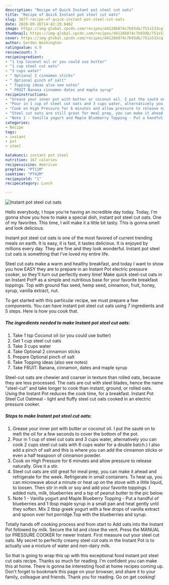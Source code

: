 ```yaml
---
description: "Recipe of Quick Instant pot steel cut oats"
title: "Recipe of Quick Instant pot steel cut oats"
slug: 3677-recipe-of-quick-instant-pot-steel-cut-oats
date: 2020-09-26T14:42:29.646Z
image: https://img-global.cpcdn.com/recipes/d41266874c7b93db/751x532cq70/instant-pot-steel-cut-oats-recipe-main-photo.jpg
thumbnail: https://img-global.cpcdn.com/recipes/d41266874c7b93db/751x532cq70/instant-pot-steel-cut-oats-recipe-main-photo.jpg
cover: https://img-global.cpcdn.com/recipes/d41266874c7b93db/751x532cq70/instant-pot-steel-cut-oats-recipe-main-photo.jpg
author: Gordon Washington
ratingvalue: 4.9
reviewcount: 5
recipeingredient:
- "1 tsp Coconut oil or you could use butter"
- "1 cup steel cut oats"
- "3 cups water"
- " Optional 2 cinnamon sticks"
- " Optional pinch of salt"
- " Topping ideas also see notes"
- " FRUIT Banana cinnamon dates and maple syrup"
recipeinstructions:
- "Grease your inner pot with butter or coconut oil. I put the sauté on to melt the oil for a few seconds to cover the bottom of the pot."
- "Pour in 1 cup of steel cut oats and 3 cups water, alternatively you can cook 2 cups steel cut oats with 6 cups water for a double batch.) I also add a pinch of salt and this is where you can add the cinnamon sticks or even a half teaspoon of cinnamon powder."
- "Cook on High Pressure for 6 minutes and allow pressure to release naturally. Give it a stir."
- "Steel cut oats are still great for meal prep, you can make it ahead and refrigerate for the week. Refrigerate in small containers. To heat up, you can microwave about a minute or heat up on the stove with a little liquid, to loosen. Then stir in milk or soy and add your favorite toppings. I added nuts, milk, blueberries and a tsp of peanut butter to the pic below."
- "Note 1 - Vanilla yogurt and Maple Blueberry Topping - Put a handful of blueberries and 1 tbsp maple syrup in a small pan and heat gently until they soften. Mix 2 tbsp greek yogurt with a few drops of vanilla extract and spoon over hot porridge.Top with the blueberries and syrup."
categories:
- Recipe
tags:
- instant
- pot
- steel

katakunci: instant pot steel 
nutrition: 167 calories
recipecuisine: American
preptime: "PT11M"
cooktime: "PT42M"
recipeyield: "1"
recipecategory: Lunch

---
```



![Instant pot steel cut oats](https://img-global.cpcdn.com/recipes/d41266874c7b93db/751x532cq70/instant-pot-steel-cut-oats-recipe-main-photo.jpg)

Hello everybody, I hope you're having an incredible day today. Today, I'm gonna show you how to make a special dish, instant pot steel cut oats. One of my favorites. This time, I will make it a little bit tasty. This is gonna smell and look delicious.

Instant pot steel cut oats is one of the most favored of current trending meals on earth. It is easy, it is fast, it tastes delicious. It is enjoyed by millions every day. They are fine and they look wonderful. Instant pot steel cut oats is something that I've loved my entire life.

Steel cut oats make a warm and healthy breakfast, and today I want to show you how EASY they are to prepare in an Instant Pot electric pressure cooker, so they&#39;ll turn out perfectly every time! Make quick steel-cut oats in an Instant Pot® as a simple and nutritious base for your favorite breakfast toppings. Top with ground flax seed, hemp seed, cinnamon, fruit, honey, syrup, vanilla extract, nut.


To get started with this particular recipe, we must prepare a few components. You can have instant pot steel cut oats using 7 ingredients and 5 steps. Here is how you cook that.

<!--inarticleads1-->

##### The ingredients needed to make Instant pot steel cut oats:

1. Take 1 tsp Coconut oil (or you could use butter)
1. Get 1 cup steel cut oats
1. Take 3 cups water
1. Take  Optional 2 cinnamon sticks
1. Prepare  Optional pinch of salt
1. Take  Topping ideas (also see notes)
1. Take  FRUIT: Banana, cinnamon, dates and maple syrup


Steel-cut oats are chewier and coarser in texture than rolled oats, because they are less processed. The oats are cut with steel blades, hence the name &#34;steel-cut&#34; and take longer to cook than instant, ground, or rolled oats. Using the Instant Pot reduces the cook time, for a breakfast. Instant Pot Steel Cut Oatmeal - light and fluffy steel cut oats cooked in an electric pressure cooker. 

<!--inarticleads2-->

##### Steps to make Instant pot steel cut oats:

1. Grease your inner pot with butter or coconut oil. I put the sauté on to melt the oil for a few seconds to cover the bottom of the pot.
1. Pour in 1 cup of steel cut oats and 3 cups water, alternatively you can cook 2 cups steel cut oats with 6 cups water for a double batch.) I also add a pinch of salt and this is where you can add the cinnamon sticks or even a half teaspoon of cinnamon powder.
1. Cook on High Pressure for 6 minutes and allow pressure to release naturally. Give it a stir.
1. Steel cut oats are still great for meal prep, you can make it ahead and refrigerate for the week. Refrigerate in small containers. To heat up, you can microwave about a minute or heat up on the stove with a little liquid, to loosen. Then stir in milk or soy and add your favorite toppings. I added nuts, milk, blueberries and a tsp of peanut butter to the pic below.
1. Note 1 - Vanilla yogurt and Maple Blueberry Topping - Put a handful of blueberries and 1 tbsp maple syrup in a small pan and heat gently until they soften. Mix 2 tbsp greek yogurt with a few drops of vanilla extract and spoon over hot porridge.Top with the blueberries and syrup.


Totally hands off cooking process and from start to Add oats into the Instant Pot followed by milk. Secure the lid and close the vent. Press the MANUAL (or PRESSURE COOKER for newer Instant. First measure out your steel cut oats. My secret to perfectly creamy steel cut oats in the Instant Pot is to actually use a mixture of water and non-dairy milk. 

So that is going to wrap this up with this exceptional food instant pot steel cut oats recipe. Thanks so much for reading. I'm confident you can make this at home. There is gonna be interesting food at home recipes coming up. Don't forget to bookmark this page on your browser, and share it to your family, colleague and friends. Thank you for reading. Go on get cooking!
